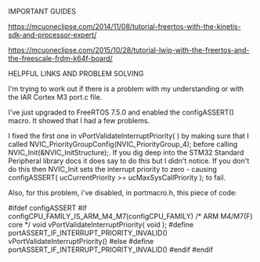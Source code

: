IMPORTANT GUIDES

https://mcuoneclipse.com/2014/11/08/tutorial-freertos-with-the-kinetis-sdk-and-processor-expert/

https://mcuoneclipse.com/2015/10/28/tutorial-lwip-with-the-freertos-and-the-freescale-frdm-k64f-board/


HELPFUL LINKS AND PROBLEM SOLVING

I'm trying to work out if there is a problem with my understanding or with the IAR Cortex M3 port.c file.

I've just upgraded to FreeRTOS 7.5.0 and enabled the configASSERT() macro. It  showed that I had a few problems.

I fixed the first one in vPortValidateInterruptPriority( ) by making sure that I called     NVIC_PriorityGroupConfig(NVIC_PriorityGroup_4); before calling NVIC_Init(&NVIC_InitStructure);. If you dig deep into the STM32 Standard Peripheral library docs it does say to do this but I didn't notice. If you don't do this then NVIC_Init sets the interrupt priority to zero - causing configASSERT( ucCurrentPriority >= ucMaxSysCallPriority ); to fail.

Also, for this problem, i've disabled, in portmacro.h, this piece of code:

#ifdef configASSERT
#if configCPU_FAMILY_IS_ARM_M4_M7(configCPU_FAMILY) /* ARM M4/M7(F) core */
  void vPortValidateInterruptPriority( void );
  #define portASSERT_IF_INTERRUPT_PRIORITY_INVALID() 	vPortValidateInterruptPriority()
#else
  #define portASSERT_IF_INTERRUPT_PRIORITY_INVALID()
#endif
#endif